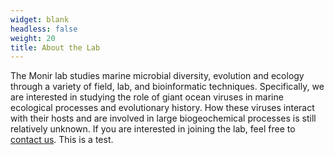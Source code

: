 ```yaml
---
widget: blank
headless: false
weight: 20
title: About the Lab
---
```

The Monir lab studies marine microbial diversity, evolution and ecology through a variety of field, lab, and bioinformatic techniques. Specifically, we are interested in studying the role of giant ocean viruses in marine ecological processes and evolutionary history. How these viruses interact with their hosts and are involved in large biogeochemical processes is still relatively unknown. If you are interested in joining the lab, feel free to [contact us](https://silly-rabanadas-868f73.netlify.app/contact/). 
This is a test.
